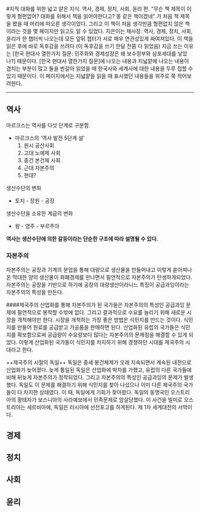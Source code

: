 #지적 대화를 위한 넓고 얕은 지식. 역사, 경제, 정치, 사회, 윤리 편.
"무슨 책 제목이 이렇게 형편없어? 대화를 위해서 책을 읽어야한다고? 똥 같은 책이겠네" 가 처음 책 제목을 봤을 때 머리에 떠오른 생각이었다. 그리고 이 책이 처음 생각만큼 형편없지 않은 책이라는 것을 몇 페이지만 읽고도 알 수 있었다. 지은이는 채사장.
역사, 경제, 정치, 사회, 윤리가 한 챕터씩 나오는데 모든 앞뒤 챕터가 서로 매우 연관성있게 짜여져있다. 이 책을 읽은 후에 바로 독후감을 쓰려다 (이 독후감을 쓰기 한달 전쯤 다 읽었음) 지금 쓰는 이유는 [한국 현대사 열한가지 질문: 민주화와 경제성장은 왜 보수정부와 삼포세대를 낳았나?] 때문이다. [한국 현대사 열한가지 질문]에 나오는 내용과 지넓얕에 나오는 내용이 겹치는 부분이 많고 둘을 번갈아 읽었을 때 한국사와 세계사에 대한 내용을 두루 접할 수 있기 때문이다. 이 페이지에서는 지넓얕을 읽을 때 표시했던 내용들을 위주로 쭉 적어보려한다.

---

## 역사
마르크스는 역사를 다섯 단계로 구분함.
- 마르크스의 '역사 발전 5단계 설'
  1. 원시 공산사회
  2. 고대 노예제 사회
  3. 중건 본건제 사회
  4. 근대 자본주의
  5. 현대?

생산수단의 변화
- 토지 - 장원 - 공장

생산수단을 소유한 계급의 변화
- 왕 - 영주 - 부르주아

**역사는 생산수단에 의한 갈등이라는 단순한 구조에 따라 설명될 수 있다.**

### 자본주의
자본주의는 공장과 기계의 분업을 통해 대량으로 생산물을 만들어내고 이렇게 쏟아져나온 막대한 양의 생산물이 화폐경제를 만나면서 필연적으로 자본주의가 탄생하게되었다. 자본주의는 공장을 기반으로 하기에 공장의 대량생산이라니느 특징이 공급과잉이라는 자본주의의 특성을 만든다.

####제국주의
산업화를 통해 자본주의가 된 국가들은 자본주의의 특성인 공급과잉 문제에 필연적으로 봉착할 수밖에 없다. 그리고 결과적으로 수요를 늘리기 위해 새로운 시장을 개척해야만 한다. 시장을 개척하는 가장 좋은 방법은 식민지를 만드는 것이다. 식민지를 만들어 원료를 공급받고 가공품을 판매하면 된다.
산업화된 유럽의 국가들은 식민지를 확보함으로써 공급량이 수요량보다 많다는 자본주의의 문제점을 해결할 수 있게 되었다. 이렇게 산업화된 국가들이 식민지를 차지하기 위해 경쟁하던 시대를 제국주의 시대라고 한다.

++제국주의 시절의 독일++
독일은 중세 봉건체제가 오래 지속되면서 계속된 내전으로 산업화가 늦어졌다. 늦게 통일된 독일은 산업화에 박차를 가했고, 유럽의 다른 국가들에 비해 뒤늦게 자본주의가 정착되었다. 그리고 자본주의의 특성인 공급과잉의 문제가 발생했다. 독일도 이 문제를 해결하기 위해 식민지를 찾아 나섰으나 이미 다른 제국주의 국가들이 다 차지한 상태였다. 
이 때, 독일에게 기회가 찾아왔다. 독일의 동맹국인 오스트리아의 황태자가 보스니아의 사라예보에서 민족문제로 암살당했다. 이 사건을 빌미로 오스트리아는 세르비아에, 독일은 러시아에 선전포고를 하게된다. 제 1차 세계대전의 서막이다.






## 경제
## 정치
## 사회
## 윤리
